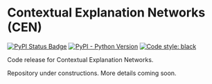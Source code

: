 Contextual Explanation Networks (CEN)
=====================================

[![PyPI Status Badge](https://badge.fury.io/py/cen.svg)](https://pypi.org/project/cen/)
[![PyPI - Python Version](https://img.shields.io/pypi/pyversions/cen)](https://pypi.org/project/cen/)
[![Code style: black](https://img.shields.io/badge/code%20style-black-000000.svg)](https://github.com/psf/black)

Code release for Contextual Explanation Networks.

Repository under constructions. More details coming soon.
